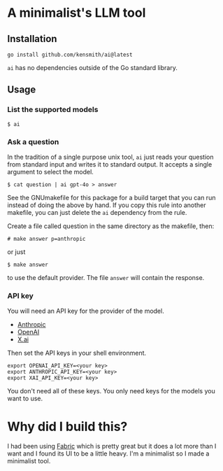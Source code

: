 # A minimalist's LLM tool

## Installation

```
go install github.com/kensmith/ai@latest
```

`ai` has no dependencies outside of the Go standard library.

## Usage

### List the supported models

```
$ ai
```

### Ask a question

In the tradition of a single purpose unix tool, `ai` just reads your question
from standard input and writes it to standard output. It accepts a single
argument to select the model.

```
$ cat question | ai gpt-4o > answer
```

See the GNUmakefile for this package for a build target that
you can run instead of doing the above by hand. If you copy
this rule into another makefile, you can just delete the
`ai` dependency from the rule.

Create a file called question in the same directory as the
makefile, then:

```
# make answer p=anthropic
```

or just

```
$ make answer
```

to use the default provider. The file `answer` will contain the response.

### API key

You will need an API key for the provider of the model.
* [Anthropic](https://www.anthropic.com/api)
* [OpenAI](https://openai.com/api/)
* [X.ai](https://x.ai/api)

Then set the API keys in your shell environment.

```
export OPENAI_API_KEY=<your key>
export ANTHROPIC_API_KEY=<your key>
export XAI_API_KEY=<your key>
```

You don't need all of these keys. You only need keys for the models you want to
use.

# Why did I build this?

I had been using
[Fabric](https://github.com/danielmiessler/fabric) which is
pretty great but it does a lot more than I want and I found
its UI to be a little heavy. I'm a minimalist so I made a
minimalist tool.

<!--
vim:tw=60:
-->
